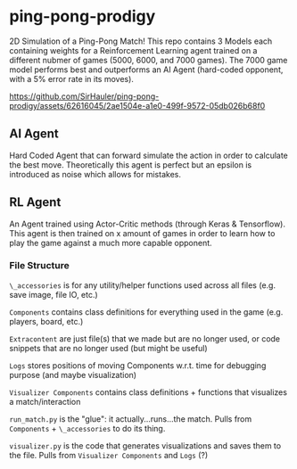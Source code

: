 # ping-pong-prodigy

2D Simulation of a Ping-Pong Match! This repo contains 3 Models each containing weights for a Reinforcement Learning agent trained on a different nubmer of games (5000, 6000, and 7000 games). The 7000 game model performs best and outperforms an AI Agent (hard-coded opponent, with a 5% error rate in its moves). 


https://github.com/SirHauler/ping-pong-prodigy/assets/62616045/2ae1504e-a1e0-499f-9572-05db026b68f0



## AI Agent

Hard Coded Agent that can forward simulate the action in order to calculate the best move. Theoretically this agent is perfect but an epsilon is introduced as noise which allows for mistakes. 

## RL Agent

An Agent trained using Actor-Critic methods (through Keras & Tensorflow). This agent is then trained on x amount of games in order to learn how to play the game against a much more capable opponent. 


### File Structure
`\_accessories` is for any utility/helper functions used across all files (e.g. save image, file IO, etc.)

`Components` contains class definitions for everything used in the game (e.g. players, board, etc.)

`Extracontent` are just file(s) that we made but are no longer used, or code snippets that are no longer used (but might be useful)

`Logs` stores positions of moving Components w.r.t. time for debugging purpose (and maybe visualization)

`Visualizer Components` contains class definitions + functions that visualizes a match/interaction

`run_match.py` is the "glue": it actually...runs...the match. Pulls from `Components` + `\_accessories` to do its thing.

`visualizer.py` is the code that generates visualizations and saves them to the file. Pulls from `Visualizer Components` and `Logs` (?)
